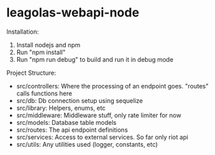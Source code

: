 # leagolas-webapi-node

Installation:

1. Install nodejs and npm
2. Run "npm install"
3. Run "npm run debug" to build and run it in debug mode

Project Structure:

- src/controllers: Where the processing of an endpoint goes. "routes" calls functions here
- src/db: Db connection setup using sequelize
- src/library: Helpers, enums, etc
- src/middleware: Middleware stuff, only rate limiter for now
- src/models: Database table models
- src/routes: The api endpoint definitions
- src/services: Access to external services. So far only riot api
- src/utils: Any utilities used (logger, constants, etc)
